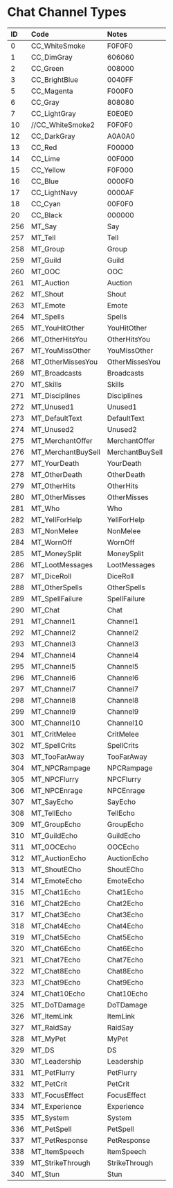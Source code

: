 # Chat Channel Types

| **ID** | **Code** | **Notes** |
| :--- | :--- | :--- |
| 0 | CC_WhiteSmoke | F0F0F0 |
| 1 | CC_DimGray | 606060 |
| 2 | CC_Green | 008000 |
| 3 | CC_BrightBlue | 0040FF |
| 5 | CC_Magenta | F000F0 |
| 6 | CC_Gray | 808080 |
| 7 | CC_LightGray | E0E0E0 |
| 10 | //CC_WhiteSmoke2 | F0F0F0 |
| 12 | CC_DarkGray | A0A0A0 |
| 13 | CC_Red | F00000 |
| 14 | CC_Lime | 00F000 |
| 15 | CC_Yellow | F0F000 |
| 16 | CC_Blue | 0000F0 |
| 17 | CC_LightNavy | 0000AF |
| 18 | CC_Cyan | 00F0F0 |
| 20 | CC_Black | 000000 |
| 256 | MT_Say | Say |
| 257 | MT_Tell | Tell |
| 258 | MT_Group | Group |
| 259 | MT_Guild | Guild |
| 260 | MT_OOC | OOC |
| 261 | MT_Auction | Auction |
| 262 | MT_Shout | Shout |
| 263 | MT_Emote | Emote |
| 264 | MT_Spells | Spells |
| 265 | MT_YouHitOther | YouHitOther |
| 266 | MT_OtherHitsYou | OtherHitsYou |
| 267 | MT_YouMissOther | YouMissOther |
| 268 | MT_OtherMissesYou | OtherMissesYou |
| 269 | MT_Broadcasts | Broadcasts |
| 270 | MT_Skills | Skills |
| 271 | MT_Disciplines | Disciplines |
| 272 | MT_Unused1 | Unused1 |
| 273 | MT_DefaultText | DefaultText |
| 274 | MT_Unused2 | Unused2 |
| 275 | MT_MerchantOffer | MerchantOffer |
| 276 | MT_MerchantBuySell | MerchantBuySell |
| 277 | MT_YourDeath | YourDeath |
| 278 | MT_OtherDeath | OtherDeath |
| 279 | MT_OtherHits | OtherHits |
| 280 | MT_OtherMisses | OtherMisses |
| 281 | MT_Who | Who |
| 282 | MT_YellForHelp | YellForHelp |
| 283 | MT_NonMelee | NonMelee |
| 284 | MT_WornOff | WornOff |
| 285 | MT_MoneySplit | MoneySplit |
| 286 | MT_LootMessages | LootMessages |
| 287 | MT_DiceRoll | DiceRoll |
| 288 | MT_OtherSpells | OtherSpells |
| 289 | MT_SpellFailure | SpellFailure |
| 290 | MT_Chat | Chat |
| 291 | MT_Channel1 | Channel1 |
| 292 | MT_Channel2 | Channel2 |
| 293 | MT_Channel3 | Channel3 |
| 294 | MT_Channel4 | Channel4 |
| 295 | MT_Channel5 | Channel5 |
| 296 | MT_Channel6 | Channel6 |
| 297 | MT_Channel7 | Channel7 |
| 298 | MT_Channel8 | Channel8 |
| 299 | MT_Channel9 | Channel9 |
| 300 | MT_Channel10 | Channel10 |
| 301 | MT_CritMelee | CritMelee |
| 302 | MT_SpellCrits | SpellCrits |
| 303 | MT_TooFarAway | TooFarAway |
| 304 | MT_NPCRampage | NPCRampage |
| 305 | MT_NPCFlurry | NPCFlurry |
| 306 | MT_NPCEnrage | NPCEnrage |
| 307 | MT_SayEcho | SayEcho |
| 308 | MT_TellEcho | TellEcho |
| 309 | MT_GroupEcho | GroupEcho |
| 310 | MT_GuildEcho | GuildEcho |
| 311 | MT_OOCEcho | OOCEcho |
| 312 | MT_AuctionEcho | AuctionEcho |
| 313 | MT_ShoutECho | ShoutECho |
| 314 | MT_EmoteEcho | EmoteEcho |
| 315 | MT_Chat1Echo | Chat1Echo |
| 316 | MT_Chat2Echo | Chat2Echo |
| 317 | MT_Chat3Echo | Chat3Echo |
| 318 | MT_Chat4Echo | Chat4Echo |
| 319 | MT_Chat5Echo | Chat5Echo |
| 320 | MT_Chat6Echo | Chat6Echo |
| 321 | MT_Chat7Echo | Chat7Echo |
| 322 | MT_Chat8Echo | Chat8Echo |
| 323 | MT_Chat9Echo | Chat9Echo |
| 324 | MT_Chat10Echo | Chat10Echo |
| 325 | MT_DoTDamage | DoTDamage |
| 326 | MT_ItemLink | ItemLink |
| 327 | MT_RaidSay | RaidSay |
| 328 | MT_MyPet | MyPet |
| 329 | MT_DS | DS |
| 330 | MT_Leadership | Leadership |
| 331 | MT_PetFlurry | PetFlurry |
| 332 | MT_PetCrit | PetCrit |
| 333 | MT_FocusEffect | FocusEffect |
| 334 | MT_Experience | Experience |
| 335 | MT_System | System |
| 336 | MT_PetSpell | PetSpell |
| 337 | MT_PetResponse | PetResponse |
| 338 | MT_ItemSpeech | ItemSpeech |
| 339 | MT_StrikeThrough | StrikeThrough |
| 340 | MT_Stun | Stun |

